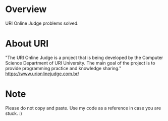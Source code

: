 # Overview
URI Online Judge problems solved.

# About URI
"The URI Online Judge is a project that is being developed by the Computer Science Department of URI University. The main goal of the project is to provide programming practice and knowledge sharing."
https://www.urionlinejudge.com.br/

# Note
Please do not copy and paste. Use my code as a reference in case you are stuck. :)

